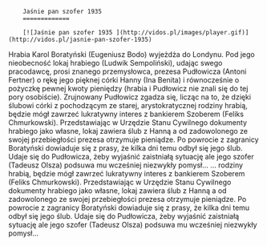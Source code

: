
        Jaśnie pan szofer 1935 
        =============
        
        [![Jaśnie pan szofer 1935 ](http://vidos.pl/images/player.gif)](http://vidos.pl/jasnie-pan-szofer-1935)
        
        
 Hrabia Karol Boratyński (Eugeniusz Bodo) wyjeżdża do Londynu. Pod jego nieobecność lokaj hrabiego (Ludwik Sempoliński), udając swego pracodawcę, prosi znanego przemysłowca, prezesa Pudłowicza (Antoni Fertner) o rękę jego pięknej córki Hanny (Ina Benita) i równocześnie o pożyczkę pewnej kwoty pieniędzy (hrabia i Pudłowicz nie znali się do tej pory osobiście). Zrujnowany Pudłowicz zgadza się, licząc na to, że dzięki ślubowi córki z pochodzącym ze starej, arystokratycznej rodziny hrabią, będzie mógł zawrzeć lukratywny interes z bankierem Szoberem (Feliks Chmurkowski). Przedstawiając w Urzędzie Stanu Cywilnego dokumenty hrabiego jako własne, lokaj zawiera ślub z Hanną a od zadowolonego ze swojej przebiegłości prezesa otrzymuje pieniądze. Po powrocie z zagranicy Boratyński dowiaduje się z prasy, że kilka dni temu odbył się jego ślub. Udaje się do Pudłowicza, żeby wyjaśnić zaistniałą sytuację ale jego szofer (Tadeusz Olsza) podsuwa mu wcześniej niezwykły pomysł...   ... rodziny hrabią, będzie mógł zawrzeć lukratywny interes z bankierem Szoberem (Feliks Chmurkowski). Przedstawiając w Urzędzie Stanu Cywilnego dokumenty hrabiego jako własne, lokaj zawiera ślub z Hanną a od zadowolonego ze swojej przebiegłości prezesa otrzymuje pieniądze. Po powrocie z zagranicy Boratyński dowiaduje się z prasy, że kilka dni temu odbył się jego ślub. Udaje się do Pudłowicza, żeby wyjaśnić zaistniałą sytuację ale jego szofer (Tadeusz Olsza) podsuwa mu wcześniej niezwykły pomysł...
    